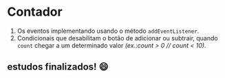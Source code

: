 # Contador

1. Os eventos implementando usando o método `addEventListener`. 
2. Condicionais que desabilitam o botão de adicionar ou subtrair, quando `count` chegar a um determinado valor *(ex.:count > 0 // count < 10)*.

## estudos finalizados! :smile:
